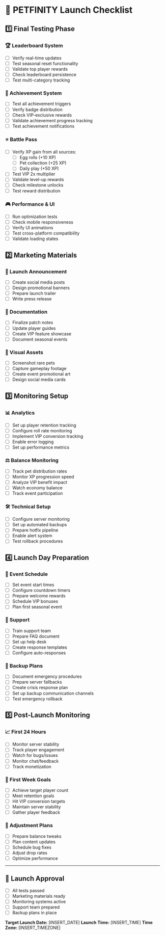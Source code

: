# 🚀 PETFINITY Launch Checklist

## 1️⃣ Final Testing Phase

### 🏆 Leaderboard System
- [ ] Verify real-time updates
- [ ] Test seasonal reset functionality
- [ ] Validate top player rewards
- [ ] Check leaderboard persistence
- [ ] Test multi-category tracking

### 🎯 Achievement System
- [ ] Test all achievement triggers
- [ ] Verify badge distribution
- [ ] Check VIP-exclusive rewards
- [ ] Validate achievement progress tracking
- [ ] Test achievement notifications

### ⭐ Battle Pass
- [ ] Verify XP gain from all sources:
  - [ ] Egg rolls (+10 XP)
  - [ ] Pet collection (+25 XP)
  - [ ] Daily play (+50 XP)
- [ ] Test VIP 2x multiplier
- [ ] Validate level-up rewards
- [ ] Check milestone unlocks
- [ ] Test reward distribution

### 🎮 Performance & UI
- [ ] Run optimization tests
- [ ] Check mobile responsiveness
- [ ] Verify UI animations
- [ ] Test cross-platform compatibility
- [ ] Validate loading states

## 2️⃣ Marketing Materials

### 📢 Launch Announcement
- [ ] Create social media posts
- [ ] Design promotional banners
- [ ] Prepare launch trailer
- [ ] Write press release

### 📝 Documentation
- [ ] Finalize patch notes
- [ ] Update player guides
- [ ] Create VIP feature showcase
- [ ] Document seasonal events

### 🎨 Visual Assets
- [ ] Screenshot rare pets
- [ ] Capture gameplay footage
- [ ] Create event promotional art
- [ ] Design social media cards

## 3️⃣ Monitoring Setup

### 📊 Analytics
- [ ] Set up player retention tracking
- [ ] Configure roll rate monitoring
- [ ] Implement VIP conversion tracking
- [ ] Enable error logging
- [ ] Set up performance metrics

### ⚖️ Balance Monitoring
- [ ] Track pet distribution rates
- [ ] Monitor XP progression speed
- [ ] Analyze VIP benefit impact
- [ ] Watch economy balance
- [ ] Track event participation

### 🛠️ Technical Setup
- [ ] Configure server monitoring
- [ ] Set up automated backups
- [ ] Prepare hotfix pipeline
- [ ] Enable alert system
- [ ] Test rollback procedures

## 4️⃣ Launch Day Preparation

### 🌟 Event Schedule
- [ ] Set event start times
- [ ] Configure countdown timers
- [ ] Prepare welcome rewards
- [ ] Schedule VIP bonuses
- [ ] Plan first seasonal event

### 👥 Support
- [ ] Train support team
- [ ] Prepare FAQ document
- [ ] Set up help desk
- [ ] Create response templates
- [ ] Configure auto-responses

### 🔄 Backup Plans
- [ ] Document emergency procedures
- [ ] Prepare server fallbacks
- [ ] Create crisis response plan
- [ ] Set up backup communication channels
- [ ] Test emergency rollback

## 5️⃣ Post-Launch Monitoring

### 📈 First 24 Hours
- [ ] Monitor server stability
- [ ] Track player engagement
- [ ] Watch for bugs/issues
- [ ] Monitor chat/feedback
- [ ] Track monetization

### 🎯 First Week Goals
- [ ] Achieve target player count
- [ ] Meet retention goals
- [ ] Hit VIP conversion targets
- [ ] Maintain server stability
- [ ] Gather player feedback

### 🔄 Adjustment Plans
- [ ] Prepare balance tweaks
- [ ] Plan content updates
- [ ] Schedule bug fixes
- [ ] Adjust drop rates
- [ ] Optimize performance

---

## 🎉 Launch Approval
- [ ] All tests passed
- [ ] Marketing materials ready
- [ ] Monitoring systems active
- [ ] Support team prepared
- [ ] Backup plans in place

**Target Launch Date:** [INSERT_DATE]
**Launch Time:** [INSERT_TIME]
**Time Zone:** [INSERT_TIMEZONE] 